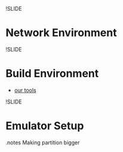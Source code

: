 !SLIDE
# Network Environment #

!SLIDE
# Build Environment #
* [our tools][1]

[1]: https://github.com/fotioslindiakos/seandroid_tools

!SLIDE
# Emulator Setup #
.notes Making partition bigger
